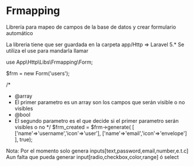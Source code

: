 # Frmapping
Librería para mapeo de campos de la base de datos y crear formulario automático

La libreria tiene que ser guardada en la carpeta app/Http => Laravel 5.*
Se utiliza el use para mandarla llamar

use App\Http\Libs\Frmapping\Form;

$frm = new Form('users');

/*
* @array
* El primer parametro es un array son los campos que serán visible o no visibles
* @bool
* El segundo parametro es el que decide si el primer parametro serán visibles o no 
*/
$frm_created = $frm->generate(
[
    ['name'=>'username','icon'=>'user'],
    ['name'=>'email','icon'=>'envelope']
],
true);



Nota:
Por el momento solo genera inputs[text,password,email,number,e.t.c]
Aun falta que pueda generar input[radio,checkbox,color,range] ó select
